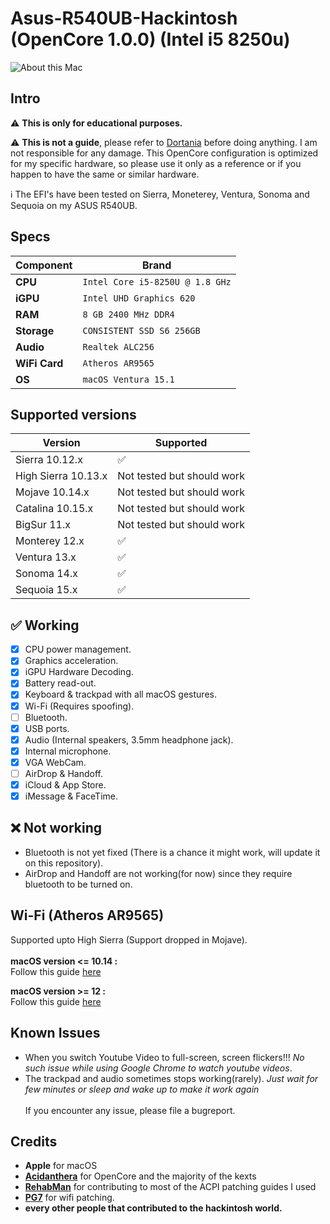 # Asus-R540UB-Hackintosh (OpenCore 1.0.0) (Intel i5 8250u)

![About this Mac](.assets/docs/about_this_mac.png)

## Intro

:warning: **This is only for educational purposes.**

:warning: **This is not a guide**, please refer to [Dortania](https://dortania.github.io/OpenCore-Install-Guide/prerequisites.html) before doing anything. I am not responsible for any damage. This OpenCore configuration is optimized for my specific hardware, so please use it only as a reference or if you happen to have the same or similar hardware.

:information_source: The EFI's have been tested on Sierra, Moneterey, Ventura, Sonoma and Sequoia on my ASUS R540UB.

## Specs

| Component      | Brand                                     |
|----------------|-------------------------------------------|
| **CPU**        | `Intel Core i5-8250U @ 1.8 GHz`           |
| **iGPU**       | `Intel UHD Graphics 620`                  |
| **RAM**        | `8 GB 2400 MHz DDR4` |
| **Storage**    | `CONSISTENT SSD S6 256GB`  |
| **Audio**      | `Realtek ALC256`                |
| **WiFi Card**  | `Atheros AR9565`   |
| **OS**         | `macOS Ventura 15.1`             |

## Supported versions

| Version 	| Supported 	|
|---	|---	|
| Sierra 10.12.x 	| :white_check_mark:	|
| High Sierra 10.13.x 	| Not tested but should work	|
| Mojave 10.14.x 	| Not tested but should work	|
| Catalina 10.15.x 	| Not tested but should work	|
| BigSur 11.x 	| Not tested but should work 	|
| Monterey 12.x 	| :white_check_mark: 	|
| Ventura 13.x 	| :white_check_mark: 	|
| Sonoma 14.x 	| :white_check_mark: 	|
| Sequoia 15.x 	| :white_check_mark: 	|


## :white_check_mark: Working

- [x] CPU power management.
- [x] Graphics acceleration.
- [x] iGPU Hardware Decoding.
- [x] Battery read-out.
- [x] Keyboard & trackpad with all macOS gestures.
- [x] Wi-Fi (Requires spoofing).
- [ ] Bluetooth.
- [x] USB ports.
- [x] Audio (Internal speakers, 3.5mm headphone jack).
- [x] Internal microphone.
- [x] VGA WebCam.
- [ ] AirDrop & Handoff.
- [x] iCloud & App Store.
- [x] iMessage & FaceTime.

## :x: Not working

- Bluetooth is not yet fixed (There is a chance it might work, will update it on this repository).
- AirDrop and Handoff are not working(for now) since they require bluetooth to be turned on.

## Wi-Fi (Atheros AR9565)
Supported upto High Sierra (Support dropped in Mojave).
<br />
<br />
**macOS version <= 10.14 :**
<br />
Follow this guide [here](https://www.insanelymac.com/forum/topic/328426-qualcomm-atheros-ar9565-wireless-for-os-x-108-1014/)

**macOS version >= 12 :**
<br />
Follow this guide [here](https://www.insanelymac.com/forum/topic/359007-wifi-atheros-monterey-ventura-sonoma-sequoia-work/)

## Known Issues
- When you switch Youtube Video to full-screen, screen flickers!!! *No such issue while using Google Chrome to watch youtube videos*.
- The trackpad and audio sometimes stops working(rarely). *Just wait for few minutes or sleep and wake up to make it work again*
<br /><br />
If you encounter any issue, please file a bugreport.

## Credits

* **Apple** for macOS
* [**Acidanthera**](https://github.com/acidanthera) for OpenCore and the majority of the kexts
* [**RehabMan**](https://github.com/RehabMan) for contributing to most of the ACPI patching guides I used
* [**PG7**](https://www.insanelymac.com/forum/profile/1361829-pg7/) for wifi patching.
* **every other people that contributed to the hackintosh world.**

